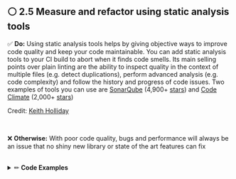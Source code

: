 ## ⚪ ️2.5 Measure and refactor using static analysis tools

:white_check_mark: **Do:** Using static analysis tools helps by giving objective ways to improve code quality and keep your code maintainable. You can add static analysis tools to your CI build to abort when it finds code smells. Its main selling points over plain linting are the ability to inspect quality in the context of multiple files (e.g. detect duplications), perform advanced analysis (e.g. code complexity) and follow the history and progress of code issues. Two examples of tools you can use are [SonarQube](https://www.sonarqube.org/) (4,900+ [stars](https://github.com/SonarSource/sonarqube)) and [Code Climate](https://codeclimate.com/) (2,000+ [stars](https://github.com/codeclimate/codeclimate))

Credit: <a href="https://github.com/TheHollidayInn" data-href="https://github.com/TheHollidayInn" class="markup--anchor markup--p-anchor" rel="noopener nofollow" target="_blank">[Keith Holliday](https://github.com/TheHollidayInn)</a>

<br/>

❌ **Otherwise:** With poor code quality, bugs and performance will always be an issue that no shiny new library or state of the art features can fix

<br/>

<details><summary>✏ <b>Code Examples</b></summary>

<br/>

### :clap: Doing It Right Example: CodeClimate, a commercial tool that can identify complex methods:

![](https://img.shields.io/badge/🔧%20Example%20using%20Code%20Climate-blue.svg "Examples with CodeClimate")

![alt text](flower/testing/javascript/assets/bp-16-yoni-goldberg-quality.png "CodeClimate, a commercial tool that can identify complex methods:")

</details>

<br/><br/>

